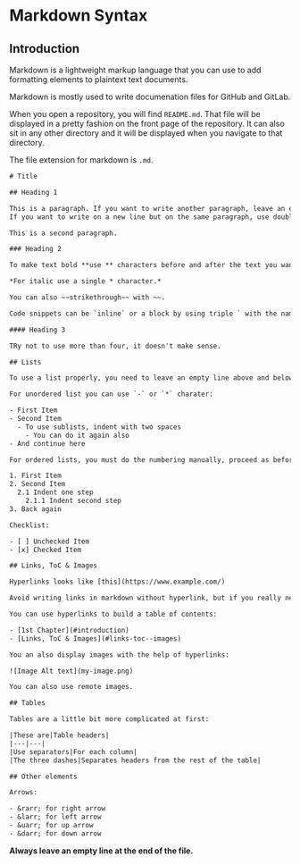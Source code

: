 # Markdown Syntax

## Introduction

Markdown is a lightweight markup language that you can use to add formatting elements to plaintext text documents.

Markdown is mostly used to write documenation files for GitHub and GitLab.

When you open a repository, you will find `README.md`. That file will be displayed in a pretty fashion on the front page of the repository.  It can also sit in any other directory and it will be displayed when you navigate to that directory.

The file extension for markdown is `.md`.

```txt
# Title

## Heading 1

This is a paragraph. If you want to write another paragraph, leave an empty line between them.  
If you want to write on a new line but on the same paragraph, use double space at the end of the previous line, like with this one.

This is a second paragraph.

### Heading 2

To make text bold **use ** characters before and after the text you want to make bold.**

*For italic use a single * character.*

You can also ~~strikethrough~~ with ~~.

Code snippets can be `inline` or a block by using triple ` with the name of the code language such as bash and end it with another triple ` after the last line of code.

#### Heading 3

TRy not to use more than four, it doesn't make sense.

## Lists

To use a list properly, you need to leave an empty line above and below the list.

For unordered list you can use `-` or `*` charater:

- First Item
- Second Item
  - To use sublists, indent with two spaces
    - You can do it again also
- And continue here

For ordered lists, you must do the numbering manually, proceed as before:

1. First Item
2. Second Item
  2.1 Indent one step
    2.1.1 Indent second step
3. Back again

Checklist:

- [ ] Unchecked Item
- [x] Checked Item

## Links, ToC & Images

Hyperlinks looks like [this](https://www.example.com/)

Avoid writing links in markdown without hyperlink, but if you really need to, wrap each link with <>.

You can use hyperlinks to build a table of contents:

- [1st Chapter](#introduction)
- [Links, ToC & Images](#links-toc--images)

You an also display images with the help of hyperlinks:

![Image Alt text](my-image.png)

You can also use remote images.

## Tables

Tables are a little bit more complicated at first:

|These are|Table headers|
|---|---|
|Use separators|For each column|
|The three dashes|Separates headers from the rest of the table|

## Other elements

Arrows:

- &rarr; for right arrow
- &larr; for left arrow
- &uarr; for up arrow
- &darr; for down arrow
```

**Always leave an empty line at the end of the file.**
